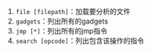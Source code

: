 1. `file [filepath]`：加载要分析的文件
2. `gadgets`：列出所有的gadgets
3. `jmp [*]`：列出所有的jmp指令
4. `search [opcode]`：列出包含该操作的指令
